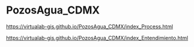 # PozosAgua_CDMX
https://virtualab-gis.github.io/PozosAgua_CDMX/index_Process.html


https://virtualab-gis.github.io/PozosAgua_CDMX/index_Entendimiento.html

